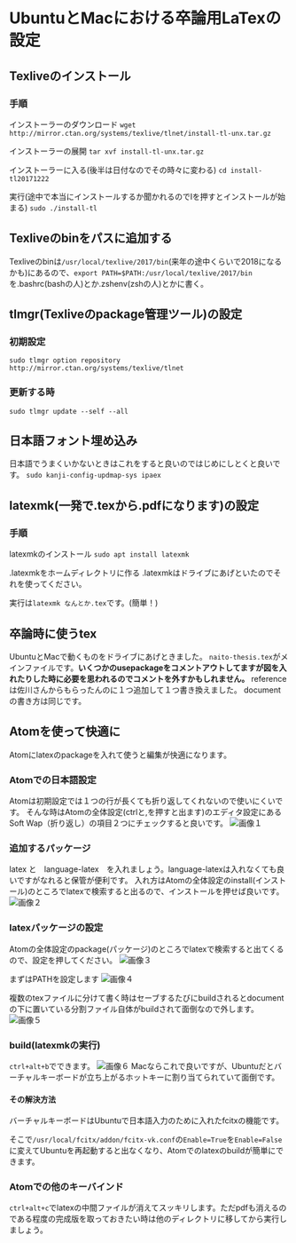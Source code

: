 # UbuntuとMacにおける卒論用LaTexの設定
## Texliveのインストール
### 手順
インストーラーのダウンロード
`wget http://mirror.ctan.org/systems/texlive/tlnet/install-tl-unx.tar.gz`

インストーラーの展開
`tar xvf install-tl-unx.tar.gz`

インストーラーに入る(後半は日付なのでその時々に変わる)
`cd install-tl20171222`

実行(途中で本当にインストールするか聞かれるのでIを押すとインストールが始まる)
`sudo ./install-tl`

## Texliveのbinをパスに追加する
Texliveのbinは`/usr/local/texlive/2017/bin`(来年の途中くらいで2018になるかも)にあるので、`export PATH=$PATH:/usr/local/texlive/2017/bin`を.bashrc(bashの人)とか.zshenv(zshの人)とかに書く。

## tlmgr(Texliveのpackage管理ツール)の設定

### 初期設定
`sudo tlmgr option repository http://mirror.ctan.org/systems/texlive/tlnet`

### 更新する時
`sudo tlmgr update --self --all`

## 日本語フォント埋め込み
日本語でうまくいかないときはこれをすると良いのではじめにしとくと良いです。
`sudo kanji-config-updmap-sys ipaex`

## latexmk(一発で.texから.pdfになります)の設定

### 手順
latexmkのインストール
`sudo apt install latexmk`

.latexmkをホームディレクトリに作る
.latexmkはドライブにあげといたのでそれを使ってください。

実行は`latexmk なんとか.tex`です。(簡単！)

## 卒論時に使うtex
UbuntuとMacで動くものをドライブにあげときました。
`naito-thesis.tex`がメインファイルです。**いくつかのusepackageをコメントアウトしてますが図を入れたりした時に必要を思われるのでコメントを外すかもしれません。**
referenceは佐川さんからもらったんのに１つ追加して１つ書き換えました。
documentの書き方は同じです。

## Atomを使って快適に
Atomにlatexのpackageを入れて使うと編集が快適になります。

### Atomでの日本語設定
Atomは初期設定では１つの行が長くても折り返してくれないので使いにくいです。
そんな時はAtomの全体設定(ctrlと,を押すと出ます)のエディタ設定にあるSoft Wap（折り返し）の項目２つにチェックすると良いです。
![画像１](1.png)

### 追加するパッケージ
latex と　language-latex　を入れましょう。language-latexは入れなくても良いですがなれると保管が便利です。
入れ方はAtomの全体設定のinstall(インストール)のところでlatexで検索すると出るので、インストールを押せば良いです。
![画像２](2.png)

### latexパッケージの設定
Atomの全体設定のpackage(パッケージ)のところでlatexで検索すると出てくるので、設定を押してください。
![画像３](3.png)

まずはPATHを設定します
![画像４](4.png)

複数のtexファイルに分けて書く時はセーブするたびにbuildされるとdocumentの下に置いている分割ファイル自体がbuildされて面倒なので外します。
![画像５](5.png)

### build(latexmkの実行)
`ctrl+alt+b`でできます。
![画像６](6.png)
Macならこれで良いですが、Ubuntuだとバーチャルキーボードが立ち上がるホットキーに割り当てられていて面倒です。

#### その解決方法
バーチャルキーボードはUbuntuで日本語入力のために入れたfcitxの機能です。

そこで`/usr/local/fcitx/addon/fcitx-vk.conf`の`Enable=True`を`Enable=False`に変えてUbuntuを再起動すると出なくなり、Atomでのlatexのbuildが簡単にできます。

### Atomでの他のキーバインド
`ctrl+alt+c`でlatexの中間ファイルが消えてスッキリします。ただpdfも消えるのである程度の完成版を取っておきたい時は他のディレクトリに移してから実行しましょう。
